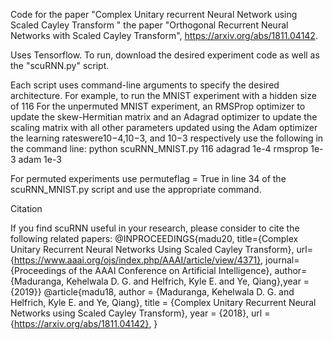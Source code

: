Code for the paper "Complex Unitary recurrent Neural Network using Scaled Cayley Transform " the paper "Orthogonal Recurrent Neural Networks with Scaled Cayley Transform", https://arxiv.org/abs/1811.04142.

Uses Tensorflow. To run, download the desired experiment code as well as the "scuRNN.py" script.

Each script uses command-line arguments to specify the desired architecture. For example, to run the MNIST experiment with a hidden size of 116 For the unpermuted MNIST experiment, an RMSProp optimizer to update the skew-Hermitian matrix and an Adagrad optimizer to update the scaling matrix with all other parameters updated using the Adam optimizer the learning rateswere10−4,10−3, and 10−3 respectively use the following in the command line:
python scuRNN_MNIST.py 116 adagrad 1e-4 rmsprop 1e-3 adam 1e-3

For permuted experiments use permuteflag = True in line 34 of the scuRNN_MNIST.py script and use the appropriate command.

Citation

If you find scuRNN useful in your research, please consider to cite the following related papers:
@INPROCEEDINGS{madu20, title={Complex Unitary Recurrent Neural Networks Using Scaled Cayley Transform}, url={https://www.aaai.org/ojs/index.php/AAAI/article/view/4371}, journal={Proceedings of the AAAI Conference on Artificial Intelligence}, author={Maduranga, Kehelwala D. G. and Helfrich, Kyle E. and Ye, Qiang},year ={2019}}
@article{madu18, author = {Maduranga, Kehelwala D. G. and Helfrich, Kyle E. and Ye, Qiang}, title = {Complex Unitary Recurrent Neural Networks using Scaled Cayley Transform}, year = {2018}, url = {https://arxiv.org/abs/1811.04142},
 }
